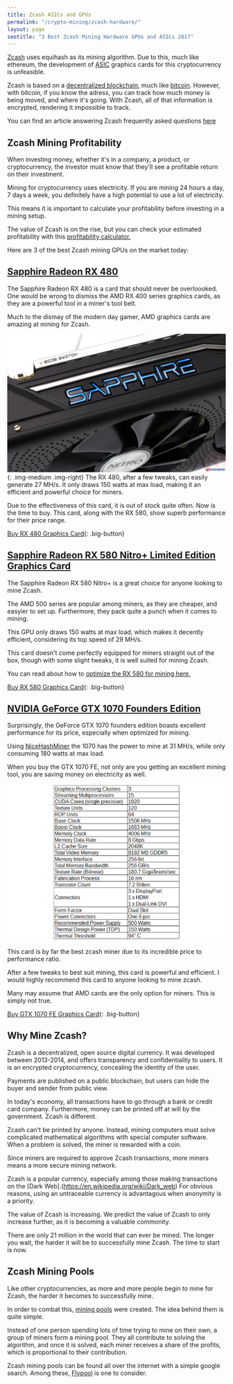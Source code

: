 ```yaml
---
title: Zcash ASICs and GPUs   
permalink: "/crypto-mining/zcash-hardware/"
layout: page
seotitle: "3 Best Zcash Mining Hardware GPUs and ASICs 2017" 
---
```


<!--- ![ZCASH](/img/cryptocurrency/zcash.png "ZCASH"){: .titlelogo-right} ---->

[Zcash](https://www.cryptocompare.com/mining/guides/how-to-mine-zcash/) uses equihash as its mining algorithm. Due to this, much like ethereum, the development of [ASIC](http://whatis.techtarget.com/definition/ASIC-application-specific-integrated-circuit) graphics cards for this cryptocurrency is unfeasible. 

Zcash is based on a [decentralized blockchain](https://en.wikipedia.org/wiki/Blockchain), much like [bitcoin](/crypto-mining/bitcoin-hardware/). However, with bitcoin, if you know the adress, you can track how much money is being moved, and where it's going. With Zcash, all of that information is encrypted, rendering it impossible to track. 

You can find an article answering Zcash frequently asked questions [here](https://z.cash/support/faq.html)

## Zcash Mining Profitability 

When investing money, whether it's in a company, a product, or cryptocurrency, the investor must know that they'll see a profitable return on their investment. 

Mining for cryptocurrency uses electricity. If you are mining 24 hours a day, 7 days a week, you definitely have a high potential to use a lot of electricity. 

This means it is important to calculate your profitability before investing in a mining setup. 

The value of Zcash is on the rise, but you can check your estimated profitability with this [profitability calculator.](https://www.cryptocompare.com/mining/calculator/zec?HashingPower=200&HashingUnit=H%2Fs&PowerConsumption=200&CostPerkWh=0.12)

Here are 3 of the best Zcash mining GPUs on the market today: 

## [Sapphire Radeon RX 480](https://www.amazon.com/gp/product/B01NAEFAHC/ref=as_li_tl?ie=UTF8&camp=1789&creative=9325&creativeASIN=B01NAEFAHC&linkCode=as2&tag=cryptocurrency06-20&linkId=6237ff99f7e40f32ccc8ecd04c4f515b)

 The Sapphire Radeon RX 480 is a card that should never be overloooked. One would be wrong to dismiss the AMD RX 400 series graphics cards, as they are a powerful tool in a miner's tool belt.

Much to the dismay of the modern day gamer, AMD graphics cards are amazing at mining for Zcash. 

![RADEON RX 480](/img/cryptocurrency/gpu/rx480.jpg "RX 480"){: .img-medium .img-right}
The RX 480, after a few tweaks, can easily generate 27 MH/s. It only draws 150 watts at max load, making it an efficient and powerful choice for miners. 

Due to the effectiveness of this card, it is out of stock quite often. Now is the time to buy. This card, along with the RX 580, show superb performance for their price range. 

[Buy RX 480 Graphics Card](https://www.amazon.com/gp/product/B01NAEFAHC/ref=as_li_tl?ie=UTF8&camp=1789&creative=9325&creativeASIN=B01NAEFAHC&linkCode=as2&tag=cryptocurrency06-20&linkId=6237ff99f7e40f32ccc8ecd04c4f515b){: .big-button}

## [Sapphire Radeon RX 580 Nitro+ Limited Edition Graphics Card](https://www.amazon.com/gp/product/B06ZZGXTTK/ref=as_li_tl?ie=UTF8&camp=1789&creative=9325&creativeASIN=B06ZZGXTTK&linkCode=as2&tag=cryptocurrency06-20&linkId=010da69d2fcbb9314f7c9e4e0df9a94f)

The Sapphire Radeon RX 580 Nitro+ is a great choice for anyone looking to mine Zcash. 

The AMD 500 series are popular among miners, as they are cheaper, and easyier to set up. Furthermore, they pack quite a punch when it comes to mining. 

This GPU only draws 150 watts at max load, which makes it decently efficient, considering its top speed of 29 MH/s.

This card doesn't come perfectly equipped for miners straight out of the box, though with some slight tweaks, it is well suited for mining Zcash.  

You can read about how to [optimize the RX 580 for mining here.](http://1stminingrig.com/are-the-rx570-and-rx580-profitable-mining-performance-review/)

[Buy RX 580 Graphics Card](https://www.amazon.com/gp/product/B06ZZGXTTK/ref=as_li_tl?ie=UTF8&camp=1789&creative=9325&creativeASIN=B06ZZGXTTK&linkCode=as2&tag=cryptocurrency06-20&linkId=010da69d2fcbb9314f7c9e4e0df9a94f){: .big-button}


## [NVIDIA GeForce GTX 1070 Founders Edition](https://www.amazon.com/gp/product/B01GLRX81I/ref=as_li_tl?ie=UTF8&camp=1789&creative=9325&creativeASIN=B01GLRX81I&linkCode=as2&tag=cryptocurrency06-20&linkId=d10aa5bb4f5fef3b27134a488387dd4b)

Surprisingly, the GeForce GTX 1070 founders edition boasts excellent performance for its price, especially when optimized for mining. 

Using [NiceHashMiner](https://www.nicehash.com/) the 1070 has the power to mine at 31 MH/s, while only consuming 180 watts at max load. 

When you buy the GTX 1070  FE, not only are you getting an excellent mining tool, you are saving money on electricity as well.

![1070 FE Specs](/img/cryptocurrency/gpu/1070-specs.jpg "1070 FE SPECS") 

This card is by far the best zcash miner due to its incredible price to performance ratio. 

After a few tweaks to best suit mining, this card is powerful and efficient. I would highly recommend this card to anyone looking to mine zcash. 

Many may assume that AMD cards are the only option for miners. This is simply not true.

[Buy GTX 1070 FE Graphics Card](https://www.amazon.com/gp/product/B01GLRX81I/ref=as_li_tl?ie=UTF8&camp=1789&creative=9325&creativeASIN=B01GLRX81I&linkCode=as2&tag=cryptocurrency06-20&linkId=d10aa5bb4f5fef3b27134a488387dd4b){: .big-button}

## Why Mine Zcash? 

Zcash is a decentralized, open source digital currency. It was developed between 2013-2014, and offers transparency and confidentiality to users. It is an encrypted cryptocurrency, concealing the identity of the user. 

Payments are published on a public blockchain, but users can hide the buyer and sender from public view. 

In today's economy, all transactions have to go through a bank or credit card company. Furthermore, money can be printed off at will by the government. Zcash is different. 

Zcash can't be printed by anyone. Instead, mining computers must solve complicated mathematical algorithms with special computer software. When a problem is solved, the miner is rewarded with a coin. 

Since miners are required to approve Zcash transactions, more miners means a more secure mining network. 

Zcash is a popular currency, especially among those making transactions on the [Dark Web].(https://en.wikipedia.org/wiki/Dark_web) For obvious reasons, using an untraceable currency is advantagous when anonymity is a priority. 

The value of Zcash is increasing. We predict the value of Zcash to only increase further, as it is becoming a valuable commonity. 

There are only 21 million in the world that can ever be mined. The longer you wait, the harder it will be to successfully mine Zcash. The time to start is now. 

## Zcash Mining Pools 

Like other cryptocurrencies, as more and more people begin to mine for Zcash, the harder it becomes to successfully mine. 

In order to combat this, [mining pools](https://en.wikipedia.org/wiki/Mining_pool) were created. The idea behind them is quite simple. 

Instead of one person spending lots of time trying to mine on their own, a group of miners form a mining pool. They all contribute to solving the algorithm, and once it is solved, each miner receives a share of the profits, which is proportional to their contribution. 

Zcash mining pools can be found all over the internet with a simple google search. Among these, [Flypool](https://zcash.flypool.org/) is one to consider.

